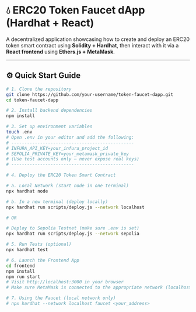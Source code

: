 # 💧 ERC20 Token Faucet dApp (Hardhat + React)

A decentralized application showcasing how to create and deploy an ERC20 token smart contract using **Solidity + Hardhat**, then interact with it via a **React frontend** using **Ethers.js + MetaMask**.

---

## ⚙️ Quick Start Guide

```bash
# 1. Clone the repository
git clone https://github.com/your-username/token-faucet-dapp.git
cd token-faucet-dapp

# 2. Install backend dependencies
npm install

# 3. Set up environment variables
touch .env
# Open .env in your editor and add the following:
# -----------------------------------------------
# INFURA_API_KEY=your_infura_project_id
# SEPOLIA_PRIVATE_KEY=your_metamask_private_key
# (Use test accounts only — never expose real keys)
# -----------------------------------------------

# 4. Deploy the ERC20 Token Smart Contract

# a. Local Network (start node in one terminal)
npx hardhat node

# b. In a new terminal (deploy locally)
npx hardhat run scripts/deploy.js --network localhost

# OR

# Deploy to Sepolia Testnet (make sure .env is set)
npx hardhat run scripts/deploy.js --network sepolia

# 5. Run Tests (optional)
npx hardhat test

# 6. Launch the Frontend App
cd frontend
npm install
npm run start
# Visit http://localhost:3000 in your browser
# Make sure MetaMask is connected to the appropriate network (localhost or Sepolia)

# 7. Using the Faucet (local network only)
# npx hardhat --network localhost faucet <your_address>
